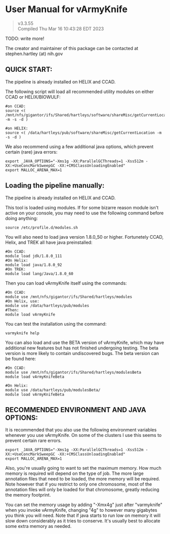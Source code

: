 # User Manual for vArmyKnife 

> v3.3.55   \
> Compiled Thu Mar 16 10:43:28 EDT 2023

TODO: write more!

The creator and maintainer of this package can be contacted at stephen.hartley (at) nih.gov

## QUICK START:

The pipeline is already installed on HELIX and CCAD.

The following script will load all recommended utility modules on either CCAD or HELIX/BIOWULF:

    #on CCAD:
    source <( /mnt/nfs/gigantor/ifs/Shared/hartleys/software/shareMisc/getCurrentLocation -m -s -d )
    
    #on HELIX:
    source <( /data/hartleys/pub/software/shareMisc/getCurrentLocation -m -s -d )

We also recommend using a few additional java options, which prevent certain (rare) java errors:

    export _JAVA_OPTIONS="-Xms1g -XX:ParallelGCThreads=1 -Xss512m -XX:+UseConcMarkSweepGC -XX:+CMSClassUnloadingEnabled"
    export MALLOC_ARENA_MAX=1

## Loading the pipeline manually:

The pipeline is already installed on HELIX and CCAD.

This tool is loaded using modules. If for some bizarre reason module isn't active on your console, 
you may need to use the following command before doing anything:

    source /etc/profile.d/modules.sh

You will also need to load java version 1.8.0_50 or higher. Fortunetely CCAD, Helix, and
TREK all have java preinstalled:

    #On CCAD:
    module load jdk/1.8.0_111
    #On Helix:
    module load java/1.8.0_92
    #On TREK:
    module load lang/Java/1.8.0_60

Then you can load vArmyKnife itself using the commands:

    #On CCAD:
    module use /mnt/nfs/gigantor/ifs/Shared/hartleys/modules 
    #On Helix, use:
    module use /data/hartleys/pub/modules
    #Then:
    module load vArmyKnife

You can test the installation using the command:

    varmyknife help

You can also load and use the BETA version of vArmyKnife, which may have additional new features but has not 
finished undergoing testing. The beta version is more likely to contain undiscovered bugs. The beta version
can be found here:

    #On CCAD:
    module use /mnt/nfs/gigantor/ifs/Shared/hartleys/modulesBeta
    module load vArmyKnifeBeta
    
    #On Helix:
    module use /data/hartleys/pub/modulesBeta/
    module load vArmyKnifeBeta

## RECOMMENDED ENVIRONMENT AND JAVA OPTIONS:

It is recommended that you also use the following environment variables whenever you 
use vArmyKnife. On some of the clusters I use this seems to prevent certain rare errors.

    export _JAVA_OPTIONS="-Xms1g -XX:ParallelGCThreads=1 -Xss512m -XX:+UseConcMarkSweepGC -XX:+CMSClassUnloadingEnabled"
    export MALLOC_ARENA_MAX=1

Also, you're usually going to want to set the maximum memory. How much memory is required 
will depend on the type of job. The more large annotation files that need to be loaded,
the more memory will be required. Note however that if you restrict to only one chromosome,
most of the annotation files will only be loaded for that chromosome, greatly reducing the
memory footprint.

You can set the memory usage by adding "-Xmx4g" just after "varmyknife" when you invoke vArmyKnife,
changing "4g" to however many gigabytes you think you will need. Note that if java starts to 
run low on memory it will slow down considerably as it tries to conserve. It's usually best 
to allocate some extra memory as needed.

